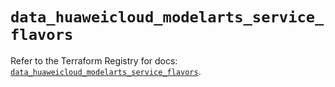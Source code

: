 # `data_huaweicloud_modelarts_service_flavors`

Refer to the Terraform Registry for docs: [`data_huaweicloud_modelarts_service_flavors`](https://registry.terraform.io/providers/huaweicloud/huaweicloud/1.71.1/docs/data-sources/modelarts_service_flavors).
